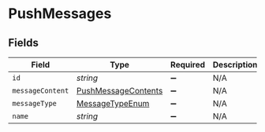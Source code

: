 # PushMessages


## Fields

| Field                                                             | Type                                                              | Required                                                          | Description                                                       |
| ----------------------------------------------------------------- | ----------------------------------------------------------------- | ----------------------------------------------------------------- | ----------------------------------------------------------------- |
| `id`                                                              | *string*                                                          | :heavy_minus_sign:                                                | N/A                                                               |
| `messageContent`                                                  | [PushMessageContents](../../models/shared/pushmessagecontents.md) | :heavy_minus_sign:                                                | N/A                                                               |
| `messageType`                                                     | [MessageTypeEnum](../../models/shared/messagetypeenum.md)         | :heavy_minus_sign:                                                | N/A                                                               |
| `name`                                                            | *string*                                                          | :heavy_minus_sign:                                                | N/A                                                               |